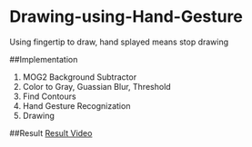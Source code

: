 # Drawing-using-Hand-Gesture
Using fingertip to draw, hand splayed means stop drawing

##Implementation
1. MOG2 Background Subtractor
2. Color to Gray, Guassian Blur, Threshold
3. Find Contours
4. Hand Gesture Recognization
5. Drawing

##Result
[Result Video](https://www.youtube.com/watch?v=P5pnf2WhyNI)
